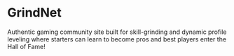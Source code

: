 # GrindNet
Authentic gaming community site built for skill-grinding and dynamic profile leveling where starters can learn to become pros and best players enter the Hall of Fame!
